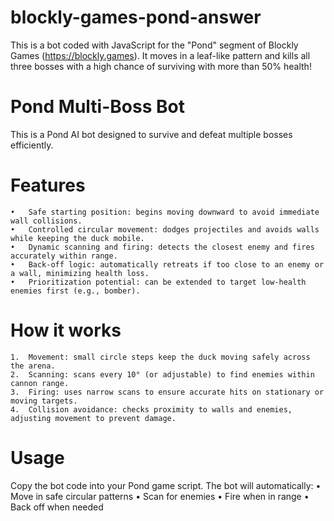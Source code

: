 # blockly-games-pond-answer
This is a bot coded with JavaScript for the "Pond" segment of  Blockly Games (https://blockly.games). It moves in a leaf-like pattern and kills all three bosses with a high chance of surviving with more than 50% health! 

# Pond Multi-Boss Bot

This is a Pond AI bot designed to survive and defeat multiple bosses efficiently.

# Features
	•	Safe starting position: begins moving downward to avoid immediate wall collisions.
	•	Controlled circular movement: dodges projectiles and avoids walls while keeping the duck mobile.
	•	Dynamic scanning and firing: detects the closest enemy and fires accurately within range.
	•	Back-off logic: automatically retreats if too close to an enemy or a wall, minimizing health loss.
	•	Prioritization potential: can be extended to target low-health enemies first (e.g., bomber).

# How it works
	1.	Movement: small circle steps keep the duck moving safely across the arena.
	2.	Scanning: scans every 10° (or adjustable) to find enemies within cannon range.
	3.	Firing: uses narrow scans to ensure accurate hits on stationary or moving targets.
	4.	Collision avoidance: checks proximity to walls and enemies, adjusting movement to prevent damage.

# Usage

Copy the bot code into your Pond game script. The bot will automatically:
	•	Move in safe circular patterns
	•	Scan for enemies
	•	Fire when in range
	•	Back off when needed
